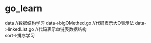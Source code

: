 # go_learn
data                           //数据结构学习
data->bigOMethed.go            //代码表示大O表示法
data->linkedList.go            //代码表示单链表数据结构  
sort->排序学习
